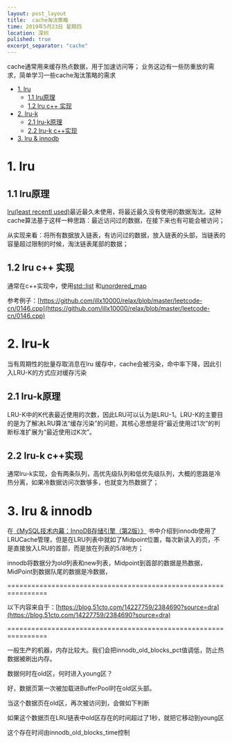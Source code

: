 ```yaml
---
layout: post_layout
title:  cache淘汰策略
time: 2019年5月23日 星期四
location: 深圳
pulished: true
excerpt_separator: "cache"
---
```


cache通常用来缓存热点数据，用于加速访问等；
业务这边有一些防重放的需求，简单学习一些cache淘汰策略的需求

<!-- TOC -->

- [1. lru](#1-lru)
    - [1.1 lru原理](#11-lru原理)
    - [1.2 lru c++ 实现](#12-lru-c-实现)
- [2. lru-k](#2-lru-k)
    - [2.1 lru-k原理](#21-lru-k原理)
    - [2.2 lru-k c++实现](#22-lru-k-c实现)
- [3. lru & innodb](#3-lru--innodb)

<!-- /TOC -->


# 1. lru

## 1.1 lru原理
[lru(least recentl used)](https://songlee24.github.io/2015/05/10/design-LRU-Cache/)最近最久未使用，将最近最久没有使用的数据淘汰。这种cache算法基于这样一种思路：最近访问过的数据，在接下来也有可能会被访问；

从实现来看：将所有数据放入链表，有访问过的数据，放入链表的头部，当链表的容量超过限制的时候，淘汰链表尾部的数据；

## 1.2 lru c++ 实现

通常在c++实现中，使用[std::list](http://www.cplusplus.com/reference/list/list/) 和[unordered_map](https://zh.cppreference.com/w/cpp/header/unordered_map)


参考例子：[https://github.com/illx10000/relax/blob/master/leetcode-cn/0146.cpp](https://github.com/illx10000/relax/blob/master/leetcode-cn/0146.cpp)

# 2. lru-k
当有周期性的批量存取消息在lru 缓存中，cache会被污染，命中率下降，因此引入LRU-K的方式应对缓存污染

## 2.1 lru-k原理

LRU-K中的K代表最近使用的次数，因此LRU可以认为是LRU-1。LRU-K的主要目的是为了解决LRU算法“缓存污染”的问题，其核心思想是将“最近使用过1次”的判断标准扩展为“最近使用过K次”。

## 2.2 lru-k c++实现

通常lru-k实现，会有两条队列，高优先级队列和低优先级队列，大概的思路是冷热分离，如果冷数据访问次数够多，也就变为热数据了；

# 3. lru & innodb

在[《MySQL技术内幕：InnoDB存储引擎（第2版）》](http://product.dangdang.com/23255589.html)
书中介绍到innodb使用了LRUCache管理，但是在LRU列表中就如了Midpoint位置，每次新读入的页，不是直接放入LRU的首部，而是放在列表的5/8地方；  

innodb将数据分为old列表和new列表，Midpoint到首部的数据是热数据，MidPoint到数据队尾的数据是冷数据，

================================================================

以下内容来自于：[https://blog.51cto.com/14227759/2384690?source=dra](https://blog.51cto.com/14227759/2384690?source=dra)  

================================================================  

一般生产的机器，内存比较大。我们会把innodb_old_blocks_pct值调低，防止热数据被刷出内存。

数据何时在old区，何时进入young区？

好，数据页第一次被加载进BufferPool时在old区头部。

当这个数据页在old区，再次被访问到，会做如下判断

如果这个数据页在LRU链表中old区存在的时间超过了1秒，就把它移动到young区

这个存在时间由innodb_old_blocks_time控制



